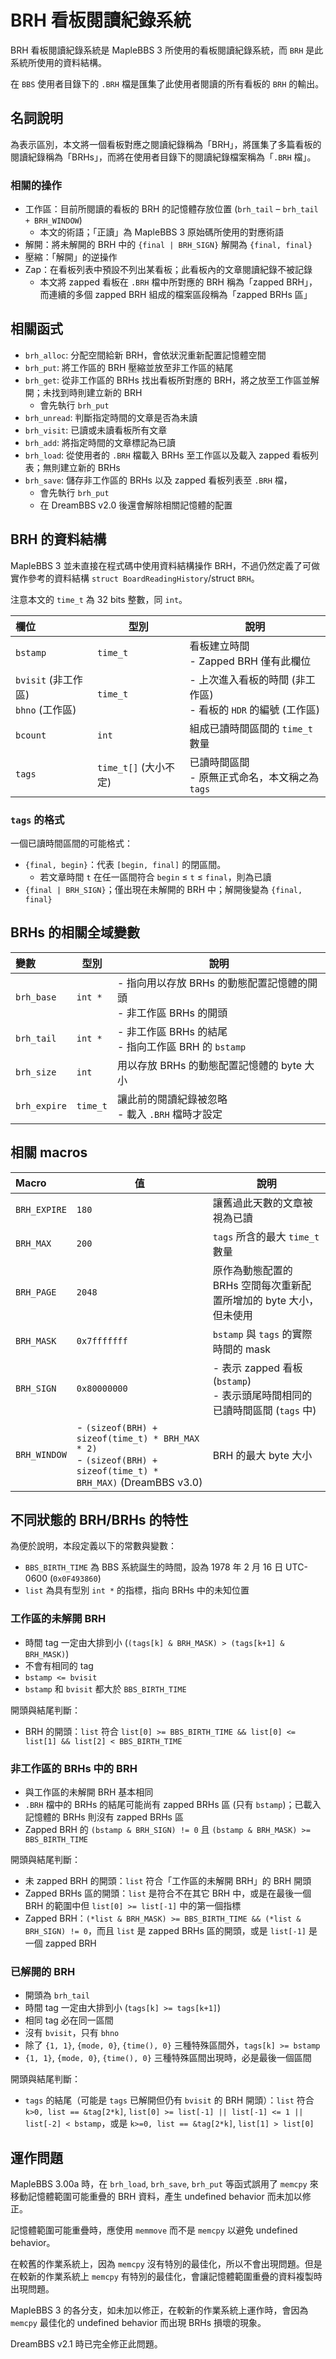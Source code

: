 # BRH 看板閱讀紀錄系統

BRH 看板閱讀紀錄系統是 MapleBBS 3 所使用的看板閱讀紀錄系統，而 `BRH` 是此系統所使用的資料結構。

在 `BBS` 使用者目錄下的 `.BRH` 檔是匯集了此使用者閱讀的所有看板的 `BRH` 的輸出。

## 名詞說明

為表示區別，本文將一個看板對應之閱讀紀錄稱為「BRH」，將匯集了多篇看板的閱讀紀錄稱為「BRHs」，而將在使用者目錄下的閱讀紀錄檔案稱為「`.BRH` 檔」。

### 相關的操作
- 工作區：目前所閱讀的看板的 BRH 的記憶體存放位置 (`brh_tail` – `brh_tail + BRH_WINDOW`)
    - 本文的術語；「正讀」為 MapleBBS 3 原始碼所使用的對應術語
- 解開：將未解開的 BRH 中的 `{final | BRH_SIGN}` 解開為 `{final, final}`
- 壓縮：「解開」的逆操作
- Zap：在看板列表中預設不列出某看板；此看板內的文章閱讀紀錄不被記錄
    - 本文將 zapped 看板在 `.BRH` 檔中所對應的 BRH 稱為「zapped BRH」，而連續的多個 zapped BRH 組成的檔案區段稱為「zapped BRHs 區」

## 相關函式
- `brh_alloc`: 分配空間給新 BRH，會依狀況重新配置記憶體空間
- `brh_put`: 將工作區的 BRH 壓縮並放至非工作區的結尾
- `brh_get`: 從非工作區的 BRHs 找出看板所對應的 BRH，將之放至工作區並解開；未找到時則建立新的 BRH
    - 會先執行 `brh_put`
- `brh_unread`: 判斷指定時間的文章是否為未讀
- `brh_visit`: 已讀或未讀看板所有文章
- `brh_add`: 將指定時間的文章標記為已讀
- `brh_load`: 從使用者的 `.BRH` 檔載入 BRHs 至工作區以及載入 zapped 看板列表；無則建立新的 BRHs
- `brh_save`: 儲存非工作區的 BRHs 以及 zapped 看板列表至 `.BRH` 檔，
    - 會先執行 `brh_put`
    - 在 DreamBBS v2.0 後還會解除相關記憶體的配置

## BRH 的資料結構

MapleBBS 3 並未直接在程式碼中使用資料結構操作 BRH，不過仍然定義了可做實作參考的資料結構 `struct BoardReadingHistory`/struct `BRH`。

注意本文的 `time_t` 為 32 bits 整數，同 `int`。

欄位      | 型別     | 說明
:---     | ---      | ---
`bstamp` | `time_t` | 看板建立時間 <br> - Zapped BRH 僅有此欄位
`bvisit` (非工作區) <br> `bhno` (工作區) | `time_t` | - 上次進入看板的時間 (非工作區) <br> - 看板的 `HDR` 的編號 (工作區)
`bcount` | `int`    | 組成已讀時間區間的 `time_t` 數量
`tags`   | `time_t[]` (大小不定) | 已讀時間區間 <br> - 原無正式命名，本文稱之為 `tags`

### `tags` 的格式

一個已讀時間區間的可能格式：
- `{final, begin}`：代表 `[begin, final]` 的閉區間。
    - 若文章時間 `t` 在任一區間符合 `begin` ≤ `t` ≤ `final`，則為已讀
- `{final | BRH_SIGN}`；僅出現在未解開的 BRH 中；解開後變為 `{final, final}`

## BRHs 的相關全域變數

變數          | 型別      | 說明
 :---        | ---      | ---
`brh_base`   | `int *`  | - 指向用以存放 BRHs 的動態配置記憶體的開頭 <br> - 非工作區 BRHs 的開頭
`brh_tail`   | `int *`  | - 非工作區 BRHs 的結尾 <br> - 指向工作區 BRH 的 `bstamp`
`brh_size`   | `int`    | 用以存放 BRHs 的動態配置記憶體的 byte 大小
`brh_expire` | `time_t` | 讓此前的閱讀紀錄被忽略 <br> - 載入 `.BRH` 檔時才設定

## 相關 macros

Macro        | 值     | 說明
 :---        | ---    | ---
`BRH_EXPIRE` | `180`  | 讓舊過此天數的文章被視為已讀
`BRH_MAX`    | `200`  | `tags` 所含的最大 `time_t` 數量
`BRH_PAGE`   | `2048` | 原作為動態配置的 BRHs 空間每次重新配置所增加的 byte 大小，但未使用
`BRH_MASK`   | `0x7fffffff` | `bstamp` 與 `tags` 的實際時間的 mask
`BRH_SIGN`   | `0x80000000` | - 表示 zapped 看板 (`bstamp`) <br> - 表示頭尾時間相同的已讀時間區間 (`tags` 中)
`BRH_WINDOW` | - `(sizeof(BRH) + sizeof(time_t) * BRH_MAX * 2)` <br> - `(sizeof(BRH) + sizeof(time_t) * BRH_MAX)` (DreamBBS v3.0) | BRH 的最大 byte 大小

## 不同狀態的 BRH/BRHs 的特性

為便於說明，本段定義以下的常數與變數：
- `BBS_BIRTH_TIME` 為 BBS 系統誕生的時間，設為 1978 年 2 月 16 日 UTC-0600 (`0x0F493860`)
- `list` 為具有型別 `int *` 的指標，指向 BRHs 中的未知位置

### 工作區的未解開 BRH
- 時間 tag 一定由大排到小 (`(tags[k] & BRH_MASK) > (tags[k+1] & BRH_MASK)`)
- 不會有相同的 tag
- `bstamp <= bvisit`
- `bstamp` 和 `bvisit` 都大於 `BBS_BIRTH_TIME`

開頭與結尾判斷：
- BRH 的開頭：`list` 符合
`list[0] >= BBS_BIRTH_TIME && list[0] <= list[1] && list[2] < BBS_BIRTH_TIME`

### 非工作區的 BRHs 中的 BRH
- 與工作區的未解開 BRH 基本相同
- `.BRH` 檔中的 BRHs 的結尾可能尚有 zapped BRHs  區 (只有 `bstamp`)；已載入記憶體的 BRHs 則沒有 zapped BRHs 區
- Zapped BRH 的 `(bstamp & BRH_SIGN) != 0` 且 `(bstamp & BRH_MASK) >= BBS_BIRTH_TIME`

開頭與結尾判斷：
- 未 zapped BRH 的開頭：`list` 符合「工作區的未解開 BRH」的 BRH 開頭
- Zapped BRHs 區的開頭：`list` 是符合不在其它 BRH 中，或是在最後一個 BRH 的範圍中但 `list[0] >= list[-1]` 中的第一個指標
- Zapped BRH：`(*list & BRH_MASK) >= BBS_BIRTH_TIME && (*list & BRH_SIGN) != 0`，而且 `list` 是 zapped BRHs 區的開頭，或是 `list[-1]` 是一個 zapped BRH

### 已解開的 BRH
- 開頭為 `brh_tail`
- 時間 tag 一定由大排到小 (`tags[k] >= tags[k+1]`)
- 相同 tag 必在同一區間
- 沒有 `bvisit`，只有 `bhno`
- 除了 `{1, 1}`, `{mode, 0}`, `{time(), 0}` 三種特殊區間外，`tags[k] >= bstamp`
- `{1, 1}`, `{mode, 0}`, `{time(), 0}` 三種特殊區間出現時，必是最後一個區間

開頭與結尾判斷：
- `tags` 的結尾（可能是 `tags` 已解開但仍有 `bvisit` 的 BRH 開頭）：`list` 符合 `k>0, list == &tag[2*k]`, `list[0] >= list[-1] || list[-1] <= 1 || list[-2] < bstamp`，或是 `k>=0, list == &tag[2*k]`, `list[1] > list[0]`

## 運作問題
MapleBBS 3.00a 時，在 `brh_load`, `brh_save`, `brh_put` 等函式誤用了 `memcpy` 來移動記憶體範圍可能重疊的 BRH 資料，產生 undefined behavior 而未加以修正。

記憶體範圍可能重疊時，應使用 `memmove` 而不是 `memcpy` 以避免 undefined behavior。

在較舊的作業系統上，因為 `memcpy` 沒有特別的最佳化，所以不會出現問題。但是在較新的作業系統上 `memcpy` 有特別的最佳化，會讓記憶體範圍重疊的資料複製時出現問題。

MapleBBS 3 的各分支，如未加以修正，在較新的作業系統上運作時，會因為 `memcpy` 最佳化的 undefined behavior 而出現 BRHs 損壞的現象。

DreamBBS v2.1 時已完全修正此問題。